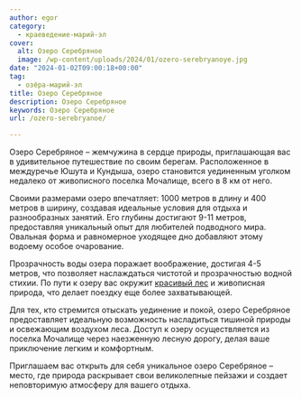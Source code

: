 ```yaml
---
author: egor
category:
  - краеведение-марий-эл
cover:
  alt: Озеро Серебряное
  image: /wp-content/uploads/2024/01/ozero-serebryanoye.jpg
date: "2024-01-02T09:00:18+00:00"
tag:
  - озёра-марий-эл
title: Озеро Серебряное
description: Озеро Серебряное
keywords: Озеро Серебряное
url: /ozero-serebryanoe/

---
```

Озеро Серебряное – жемчужина в сердце природы, приглашающая вас в удивительное путешествие по своим берегам. Расположенное в междуречье Юшута и Кундыша, озеро становится уединенным уголком недалеко от живописного поселка Мочалище, всего в 8 км от него.

Своими размерами озеро впечатляет: 1000 метров в длину и 400 метров в ширину, создавая идеальные условия для отдыха и разнообразных занятий. Его глубины достигают 9-11 метров, предоставляя уникальный опыт для любителей подводного мира. Овальная форма и равномерное уходящее дно добавляют этому водоему особое очарование.

Прозрачность воды озера поражает воображение, достигая 4-5 метров, что позволяет наслаждаться чистотой и прозрачностью водной стихии. По пути к озеру вас окружит [красивый лес](/wickerwork/) и живописная природа, что делает поездку еще более захватывающей.

Для тех, кто стремится отыскать уединение и покой, озеро Серебряное предоставляет идеальную возможность насладиться тишиной природы и освежающим воздухом леса. Доступ к озеру осуществляется из поселка Мочалище через наезженную лесную дорогу, делая ваше приключение легким и комфортным.

Приглашаем вас открыть для себя уникальное озеро Серебряное – место, где природа раскрывает свои великолепные пейзажи и создает неповторимую атмосферу для вашего отдыха.
